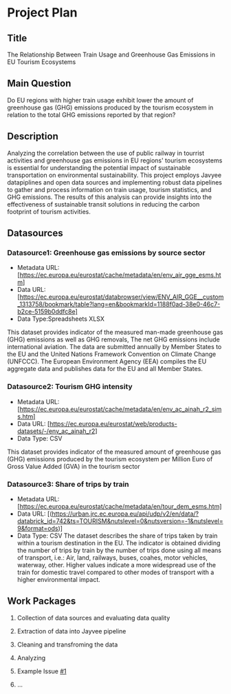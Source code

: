 # Project Plan

## Title
<!-- Give your project a short title. -->
The Relationship Between Train Usage and Greenhouse Gas Emissions in EU Tourism Ecosystems

## Main Question

<!-- Think about one main question you want to answer based on the data. -->
Do EU regions with higher train usage exhibit lower the amount of greenhouse gas (GHG) emissions produced by the tourism ecosystem in relation to the total GHG emissions reported by that region? 

## Description

<!-- Describe your data science project in max. 200 words. Consider writing about why and how you attempt it. -->
Analyzing the correlation between the use of public railway in tourrist activities and greenhouse gas emissions in EU regions' tourism ecosystems is essential for understanding the potential impact of sustainable transportation on environmental sustainability. 
This project employs Javyee datapiplines and open data sources and implementing robust data pipelines to gather and process information on train usage, tourism statistics, and GHG emissions. 
The results of this analysis can provide insights into the effectiveness of sustainable transit solutions in reducing the carbon footprint of tourism activities. 
## Datasources

<!-- Describe each datasources you plan to use in a section. Use the prefic "DatasourceX" where X is the id of the datasource. -->

### Datasource1: Greenhouse gas emissions by source sector
* Metadata URL: [https://ec.europa.eu/eurostat/cache/metadata/en/env_air_gge_esms.htm]
* Data URL: [https://ec.europa.eu/eurostat/databrowser/view/ENV_AIR_GGE__custom_1313758/bookmark/table?lang=en&bookmarkId=1188f0ad-38e0-46c7-b2ce-5159b0ddfc8e]
* Data Type:Spreadsheets XLSX

This dataset provides indicator of the measured man-made greenhouse gas (GHG) emissions as well as GHG removals, The net GHG emissions include international aviation. The data are submitted annually by Member States to the EU and the United Nations Framework Convention on Climate Change (UNFCCC). The European Environment Agency (EEA) compiles the EU aggregate data and publishes data for the EU and all Member States. 

### Datasource2: Tourism GHG intensity
* Metadata URL: [https://ec.europa.eu/eurostat/cache/metadata/en/env_ac_ainah_r2_sims.htm]
* Data URL: [https://ec.europa.eu/eurostat/web/products-datasets/-/env_ac_ainah_r2]
* Data Type: CSV

This dataset provides indicator of the measured amount of greenhouse gas (GHG) emissions produced by the tourism ecosystem per Million Euro of Gross Value Added (GVA) in the tourism sector

### Datasource3: Share of trips by train
* Metadata URL: [https://ec.europa.eu/eurostat/cache/metadata/en/tour_dem_esms.htm]
* Data URL: [(https://urban.jrc.ec.europa.eu/api/udp/v2/en/data/?databrick_id=742&ts=TOURISM&nutslevel=0&nutsversion=-1&nutslevel=9&format=ods)]
* Data Type: CSV
The dataset describes the share of trips taken by train within a tourism destination in the EU. The indicator is obtained dividing the number of trips by train by the number of trips done using all means of transport, i.e.: Air, land, railways, buses, coahes, motor vehicles, waterway, other. Higher values indicate a more widespread use of the train for domestic travel compared to other modes of transport with a higher environmental impact. 

## Work Packages

<!-- List of work packages ordered sequentially, each pointing to an issue with more details. -->

1. Collection of data sources and evaluating data quality
2. Extraction of data into Jayvee pipeline
3. Cleaning and transfroming the data
4. Analyzing





1. Example Issue [#1][i1]
2. ...

[i1]: https://github.com/jvalue/made-template/issues/1
